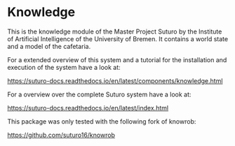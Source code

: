 # Knowledge

This is the knowledge module of the Master Project Suturo by the Institute of Artificial Intelligence of the University of Bremen. It contains a world state and a model of the cafetaria.

For a extended overview of this system and a tutorial for the installation and execution of the system have a look at:

<https://suturo-docs.readthedocs.io/en/latest/components/knowledge.html>

For a overview over the complete Suturo system have a look at:

<https://suturo-docs.readthedocs.io/en/latest/index.html>

This package was only tested with the following fork of knowrob:

<https://github.com/suturo16/knowrob>
